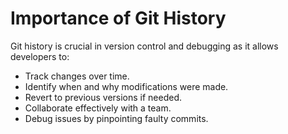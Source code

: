 # Importance of Git History
Git history is crucial in version control and debugging as it allows developers to:
- Track changes over time.
- Identify when and why modifications were made.
- Revert to previous versions if needed.
- Collaborate effectively with a team.
- Debug issues by pinpointing faulty commits.
